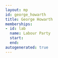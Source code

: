 ```yaml
---
layout: mp
id: george_howarth
title: George Howarth
memberships:
- id: lab
  name: Labour Party
  start: 
  end: 
autogenerated: true
---
```

